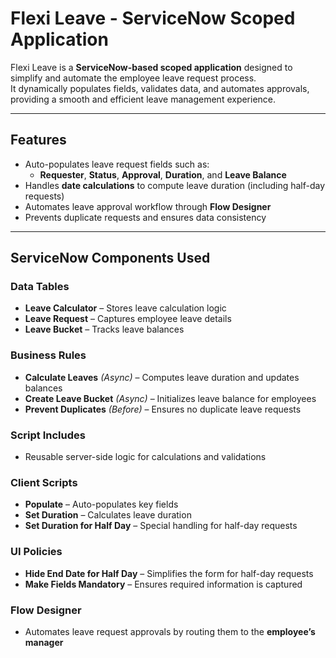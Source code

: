#  Flexi Leave - ServiceNow Scoped Application

Flexi Leave is a **ServiceNow-based scoped application** designed to simplify and automate the employee leave request process.  
It dynamically populates fields, validates data, and automates approvals, providing a smooth and efficient leave management experience.  

---

##  Features
- Auto-populates leave request fields such as:
  - **Requester**, **Status**, **Approval**, **Duration**, and **Leave Balance**  
- Handles **date calculations** to compute leave duration (including half-day requests)  
- Automates leave approval workflow through **Flow Designer**  
- Prevents duplicate requests and ensures data consistency  

---

##  ServiceNow Components Used

###  Data Tables
- **Leave Calculator** – Stores leave calculation logic  
- **Leave Request** – Captures employee leave details  
- **Leave Bucket** – Tracks leave balances  

###  Business Rules
- **Calculate Leaves** *(Async)* – Computes leave duration and updates balances  
- **Create Leave Bucket** *(Async)* – Initializes leave balance for employees  
- **Prevent Duplicates** *(Before)* – Ensures no duplicate leave requests  

###  Script Includes
- Reusable server-side logic for calculations and validations  

###  Client Scripts
- **Populate** – Auto-populates key fields  
- **Set Duration** – Calculates leave duration  
- **Set Duration for Half Day** – Special handling for half-day requests  

###  UI Policies
- **Hide End Date for Half Day** – Simplifies the form for half-day requests  
- **Make Fields Mandatory** – Ensures required information is captured  

###  Flow Designer
- Automates leave request approvals by routing them to the **employee’s manager**  
